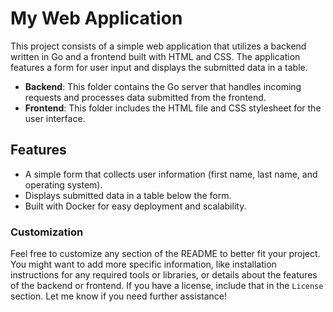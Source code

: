 # My Web Application

This project consists of a simple web application that utilizes a backend written in Go and a frontend built with HTML and CSS. The application features a form for user input and displays the submitted data in a table.

- **Backend**: This folder contains the Go server that handles incoming requests and processes data submitted from the frontend.
- **Frontend**: This folder includes the HTML file and CSS stylesheet for the user interface.

## Features

- A simple form that collects user information (first name, last name, and operating system).
- Displays submitted data in a table below the form.
- Built with Docker for easy deployment and scalability.


### Customization

Feel free to customize any section of the README to better fit your project. You might want to add more specific information, like installation instructions for any required tools or libraries, or details about the features of the backend or frontend. If you have a license, include that in the `License` section. Let me know if you need further assistance!